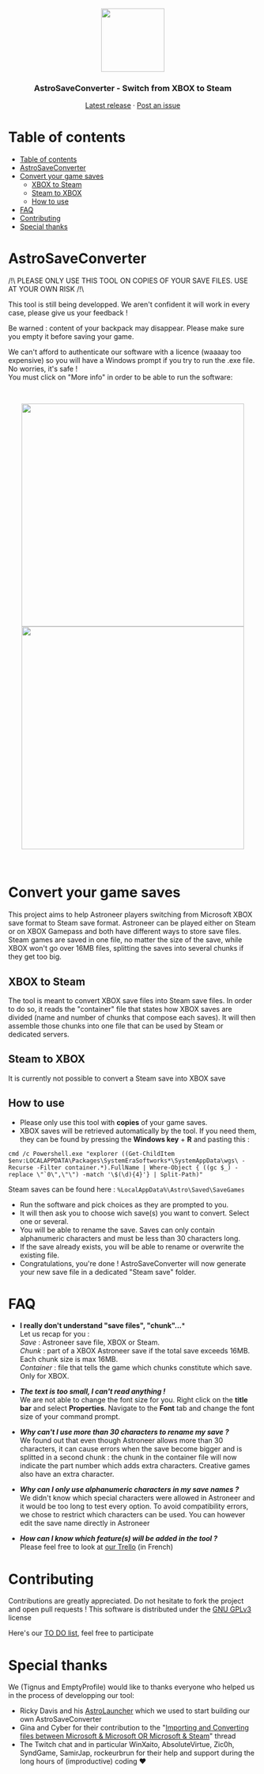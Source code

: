 

<br />
<p align="center">
  <img src="https://raw.githubusercontent.com/Tignus/AstroSaveConverter/master/assets/astroconverterlogo.ico" width="128px">
  <h3 align="center">AstroSaveConverter - Switch from XBOX to Steam</h3>

  <p align="center">
    <a href="https://github.com/Tignus/AstroSaveConverter/releases">Latest release</a>
    ·
    <a href="https://github.com/Tignus/AstroSaveConverter/issues">Post an issue</a>
  </p>
</p>


# Table of contents
- [Table of contents](https://github.com/Tignus/AstroSaveConverter#table-of-contents)
- [AstroSaveConverter](https://github.com/Tignus/AstroSaveConverter#astrosaveconverter)
- [Convert your game saves](https://github.com/Tignus/AstroSaveConverter#convert-your-game-saves)
	- [XBOX to Steam](https://github.com/Tignus/AstroSaveConverter#xbox-to-steam)
	- [Steam to XBOX](https://github.com/Tignus/AstroSaveConverter#steam-to-xbox)
	- [How to use](https://github.com/Tignus/AstroSaveConverter#how-to-use)
- [FAQ](https://github.com/Tignus/AstroSaveConverter#faq)
- [Contributing](https://github.com/Tignus/AstroSaveConverter#contributing)
- [Special thanks](https://github.com/Tignus/AstroSaveConverter#special-thanks) 
# AstroSaveConverter

/!\ PLEASE ONLY USE THIS TOOL ON COPIES OF YOUR SAVE FILES. USE AT YOUR OWN RISK /!\\

This tool is still being developped. We aren't confident it will work in every case, please give us your feedback !

Be warned : content of your backpack may disappear. Please make sure you empty it before saving your game.

We can't afford to authenticate our software with a licence (waaaay too expensive) so you will have a Windows prompt if you try to run the .exe file. No worries, it's safe ! <br />
You must click on "More info" in order to be able to run the software:

<br />
<p align="center">
	<img src="https://i.imgur.com/ZB7sROM.png" width="450px">
	<img src="https://i.imgur.com/43J4E5R.png" width="450px">
</p>
  <br />

# Convert your game saves

This project aims to help Astroneer players switching from Microsoft XBOX save format to Steam save format.
Astroneer can be played either on Steam or on XBOX Gamepass and both have different ways to store save files. Steam games are saved in one file, no matter the size of the save, while XBOX won't go over 16MB files, splitting the saves into several chunks if they get too big.

## XBOX to Steam

The tool is meant to convert XBOX save files into Steam save files. In order to do so, it reads the "container" file that states how XBOX saves are divided (name and number of chunks that compose each saves). It will then assemble those chunks into one file that can be used by Steam or dedicated servers.

## Steam to XBOX

It is currently not possible to convert a Steam save into XBOX save

## How to use

 - Please only use this tool with **copies** of your game saves.
 - XBOX saves will be retrieved automatically by the tool. If you need them, they can be found by pressing the **Windows key** + **R** and pasting this :

```cmd /c Powershell.exe "explorer ((Get-ChildItem $env:LOCALAPPDATA\Packages\SystemEraSoftworks*\SystemAppData\wgs\ -Recurse -Filter container.*).FullName | Where-Object { ((gc $_) -replace \"`0\",\"\") -match '\$(\d){4}'} | Split-Path)"```<br />

 Steam saves can be found here :
    `%LocalAppData%\Astro\Saved\SaveGames`
 - Run the software and pick choices as they are prompted to you.
 - It will then ask you to choose wich save(s) you want to convert. Select one or several.
 - You will be able to rename the save. Saves can only contain alphanumeric characters and must be less than 30 characters long.
 - If the save already exists, you will be able to rename or overwrite the existing file.
 - Congratulations, you're done ! AstroSaveConverter will now generate your new save file in a dedicated "Steam save" folder.

# FAQ
- **I really don't understand "save files", "chunk"...*** <br />
Let us recap for you :<br />
*Save* : Astroneer save file, XBOX or Steam.<br />
*Chunk* : part of a XBOX Astroneer save if the total save exceeds 16MB. Each chunk size is max 16MB.<br />
*Container* : file that tells the game which chunks constitute which save. Only for XBOX.<br />

 - ***The text is too small, I can't read anything !***<br />
 We are not able to change the font size for you. Right click on the **title bar** and select **Properties**. Navigate to the **Font** tab and change the font size of your command prompt.

- ***Why can't I use more than 30 characters to rename my save ?***<br />
We found out that even though Astroneer allows more than 30 characters, it can cause errors when the save become bigger and is splitted in a second chunk : the chunk in the container file will now indicate the part number which adds extra characters. Creative games also have an extra character.

- ***Why can I only use alphanumeric characters in my save names ?***<br />
We didn't know which special characters were allowed in Astroneer and it would be too long to test every option. To avoid compatibility errors, we chose to restrict which characters can be used. You can however edit the save name directly in Astroneer

- ***How can I know which feature(s) will be added in the tool ?***<br />
Please feel free to look at [our Trello](https://trello.com/b/jM8tx7GU/astro-save-converter) (in French)

# Contributing
Contributions are greatly appreciated. Do not hesitate to fork the project and open pull requests !
This software is distributed under the [GNU GPLv3](https://choosealicense.com/licenses/gpl-3.0/) license

Here's our [TO DO list](https://github.com/Tignus/AstroSaveConverter/projects/1?add_cards_query=is%3Aopen), feel free to participate 

# Special thanks

We (Tignus and EmptyProfile) would like to thanks everyone who helped us in the process of developping our tool:

- Ricky Davis and his [AstroLauncher](https://github.com/ricky-davis/AstroLauncher) which we used to start building our own AstroSaveConverter
- Gina and Cyber for their contribution to the "[Importing and Converting files between Microsoft & Microsoft OR Microsoft & Steam](https://forum.systemera.net/topic/53054-importing-and-converting-files-between-microsoft-microsoft-or-microsoft-steam/)" thread
- The Twitch chat and in particular WinXaito, AbsoluteVirtue, Zic0h, SyndGame, SamirJap, rockeurbrun for their help and support during the long hours of (improductive) coding ♥


